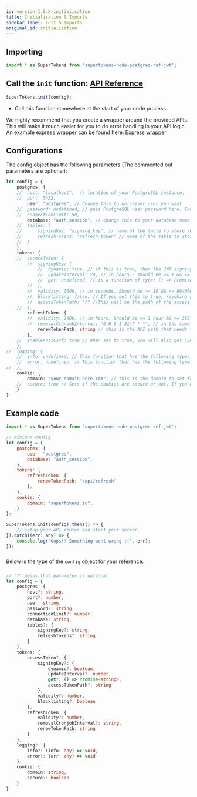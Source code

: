 ```yaml
---
id: version-1.0.X-initialisation
title: Initialisation & Imports
sidebar_label: Init & Imports
original_id: initialisation
---
```


## Importing
```js
import * as SuperTokens from 'supertokens-node-postgres-ref-jwt';
```

## Call the ```init``` function: [API Reference](../api-reference#initconfig)
```js
SuperTokens.init(config);
```
- Call this function somewhere at the start of your node process.

<div class="specialNote">
We highly recommend that you create a wrapper around the provided APIs. This will make it much easier for you to do error handling in your API logic. An example express wrapper can be found here: <a href="https://github.com/supertokens/supertokens-node-postgres-ref-jwt/blob/master/lib/ts/express.ts">Express wrapper</a>
</div>

## Configurations
The config object has the following parameters (<span class="highlighted-text">The commented out parameters are optional</span>):
```ts
let config = {
    postgres: {
    //  host: "localhost",  // location of your PostgreSQL instance.
    //  port: 5432,
        user: "postgres", // Change this to whichever user you want
    //  password: undefined, // pass PostgreSQL user password here. Example: "somepassword"
    //  connectionLimit: 50,
        database: "auth_session", // change this to your database name
    //  tables: {
    //      signingKey: "signing_key", // name of the table to store secrets.
    //      refreshTokens: "refresh_token" // name of the table to store session information.
    //  }
    },
    tokens: {
    //  accessToken: {
        //  signingKey: {
            //  dynamic: true, // if this is true, then the JWT signing key will change automatically every updateInterval hours.
            //  updateInterval: 24, // in hours - should be >= 1 && <= 720. Determines how often to change the signing key. If dynamic is false, then this does not matter. 
            //  get: undefined, // is a function of type: () => Promise<string> - If you want to give your own JWT signing key, please give a function here. If this is given, then the dynamic boolean will be ignored as key management will be up to you. This function will be called every time we generate or verify any JWT, so please make sure it is efficient.
        //  },
        //  validity: 3600, // in seconds. Should be >= 10 && <= 86400000 seconds. This determines the lifetime of an access token.
        //  blacklisting: false, // If you set this to true, revoking a session will cause immediate logout of the user using that session, regardless of access token's lifetime.
        //  accessTokenPath: "/" //This will be the path of the access token cookie.
    //  },
        refreshToken: {
        //  validity: 2400, // in hours. Should be >= 1 hour && <= 365 * 24 hours. This determines how long a refresh token is alive for.
        //  removalCronjobInterval: "0 0 0 1-31/7 * *", // in the same style as of crontab, but with an extra seconds field as well. Defines how often the cronjob that removes expired sessions from your db should run.
            renewTokenPath: string // this is the API path that needs to be called for refreshing a session. This needs to be a POST API. An example value is "/api/refreshtoken". This will also be the path of the refresh token cookie.
        },
    //  enableAntiCsrf: true // When set to true, you will also get CSRF attack protection. 
    },
//  logging: {
    //  info: undefined, // This function that has the following type: (info: any) => void. If provided, this will be called for info logging purposes
    //  error: undefined, // This function that has the following type: (err: any) => void. If provided, will be called for error logging purposes
//  },
    cookie: {
        domain: "your-domain-here.com", // this is the domain to set for all the cookies. If using a website, please make sure this domain is the common part of your website domain and your API domain. Do not set any port here and do not put http:// or https://
    //  secure: true // Sets if the cookies are secure or not. If you do not have https, make this false.
    }
}
```

<div class="divider"></div>

## Example code
```js
import * as SuperTokens from 'supertokens-node-postgres-ref-jwt';

// minimum config
let config = {
    postgres: {
        user: "postgres",
        database: "auth_session",
    },
    tokens: {
        refreshToken: {
            renewTokenPath: "/api/refresh"
        },
    },
    cookie: {
        domain: "supertokens.io",
    }
};

SuperTokens.init(config).then(() => {
    // setup your API routes and start your server.
}).catch((err: any) => {
    console.log("Oops!! Something went wrong :(", err);
});
```

<div style="height: 10px"></div>
<div class="additionalInformation" time="1" text="See configuration type">
Below is the type of the <code>config</code> object for your reference:
<div style="height: 10px"></div>

```ts
// "?" means that parameter is optional
let config = {
    postgres: {
        host?: string,
        port?: number,
        user: string,
        password?: string,
        connectionLimit?: number,
        database: string,
        tables?: {
            signingKey?: string,
            refreshTokens?: string
        }
    },
    tokens: {
        accessToken?: {
            signingKey?: {
                dynamic?: boolean,
                updateInterval?: number,
                get?: () => Promise<string>,
                accessTokenPath?: string
            },
            validity?: number,
            blacklisting?: boolean
        },
        refreshToken: {
            validity?: number,
            removalCronjobInterval?: string,
            renewTokenPath: string
        }
    },
    logging?: {
        info?: (info: any) => void,
        error?: (err: any) => void
    },
    cookie: {
        domain: string,
        secure?: boolean
    }
}
```

</div>